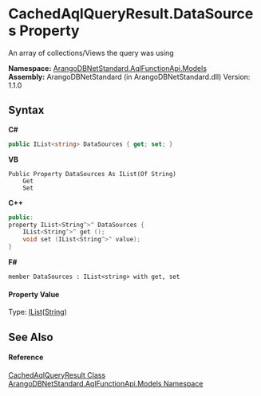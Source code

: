 # CachedAqlQueryResult.DataSources Property 
 

An array of collections/Views the query was using

**Namespace:**&nbsp;<a href="e03acbe1-782e-533e-7ffe-cd51613ed54f">ArangoDBNetStandard.AqlFunctionApi.Models</a><br />**Assembly:**&nbsp;ArangoDBNetStandard (in ArangoDBNetStandard.dll) Version: 1.1.0

## Syntax

**C#**<br />
``` C#
public IList<string> DataSources { get; set; }
```

**VB**<br />
``` VB
Public Property DataSources As IList(Of String)
	Get
	Set
```

**C++**<br />
``` C++
public:
property IList<String^>^ DataSources {
	IList<String^>^ get ();
	void set (IList<String^>^ value);
}
```

**F#**<br />
``` F#
member DataSources : IList<string> with get, set

```


#### Property Value
Type: <a href="https://docs.microsoft.com/dotnet/api/system.collections.generic.ilist-1" target="_blank" rel="noopener noreferrer">IList</a>(<a href="https://docs.microsoft.com/dotnet/api/system.string" target="_blank" rel="noopener noreferrer">String</a>)

## See Also


#### Reference
<a href="f6d158a6-f5b0-e10f-8eed-ff14a2242091">CachedAqlQueryResult Class</a><br /><a href="e03acbe1-782e-533e-7ffe-cd51613ed54f">ArangoDBNetStandard.AqlFunctionApi.Models Namespace</a><br />